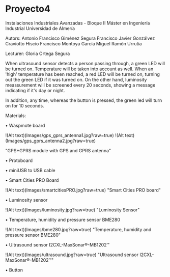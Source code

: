 ﻿# Proyecto4

Instalaciones Industriales Avanzadas - Bloque II
Máster en Ingeniería Industrial
Universidad de Almería

Autors:
Antonio Francisco Giménez Segura
Francisco Javier Gonzálvez Craviotto
Hiscio Francisco Montoya García
Miguel Ramón Urrutia

Lecturer:
Gloria Ortega Segura

When ultrasound sensor detects a person passing through, a green LED will be turned on.
Temperature will be taken into account as well. When an 'high' temperature has been 
reached, a red LED will be turned on, turning out the green LED if it was turned on.
On the other hand, luminosity meassurement will be screened every 20 seconds, showing a 
message indicating if it's day or night.

In addition, any time, whereas the button is pressed, the green led will turn on for 10 seconds.

Materials:

•	Waspmote board

!(Alt text)(Images/gps_gprs_antenna1.jpg?raw=true)
!(Alt text)(Images/gps_gprs_antenna2.jpg?raw=true)

"GPS+GPRS module with GPS and GPRS antenna"

•	Protoboard

•	miniUSB to USB cable

•	Smart Cities PRO Board

!(Alt text)(Images/smartcitiesPRO.jpg?raw=true)
"Smart Cities PRO board"

•	Luminosity sensor

!(Alt text)(Images/luminosity.jpg?raw=true)
"Luminosity Sensor"

•	Temperature, humidity and pressure sensor BME280

!(Alt text)(Images/bme280.jpg?raw=true)
"Temperature, humidity and pressure sensor BME280"

•	Ultrasound sensor I2CXL-MaxSonar®-MB1202™

!(Alt text)(Images/ultrasound.jpg?raw=true)
"Ultrasound sensor I2CXL-MaxSonar®-MB1202™"

•	Button